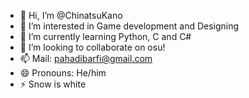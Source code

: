 - 👋 Hi, I’m @ChinatsuKano
- 👀 I’m interested in Game development and Designing
- 🌱 I’m currently learning Python, C and C#
- 💞️ I’m looking to collaborate on osu!
- 📫 Mail: pahadibarfi@gmail.com
- 😄 Pronouns: He/him
- ⚡ Snow is white 

<!---
ChinatsuKano/ChinatsuKano is a ✨ special ✨ repository because its `README.md` (this file) appears on your GitHub profile.
You can click the Preview link to take a look at your changes.
--->
